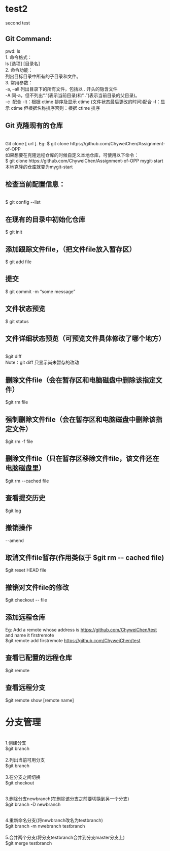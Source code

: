 # test2
second test


## Git Command:
 pwd:
ls
<br/>
1. 命令格式：
<br/>
ls [选项] [目录名]
<br/>
2. 命令功能：
<br/>
列出目标目录中所有的子目录和文件。
<br/>
3. 常用参数：
<br/>
-a, –all 列出目录下的所有文件，包括以 . 开头的隐含文件
<br/>
-A 同-a，但不列出“.”(表示当前目录)和“..”(表示当前目录的父目录)。
<br/>
-c  配合 -lt：根据 ctime 排序及显示 ctime (文件状态最后更改的时间)配合 -l：显示 ctime 但根据名称排序否则：根据 ctime 排序








## Git 克隆现有的仓库
<br/>
Git clone [ url ].  Eg: $ git clone  https://github.com/ChyweiChen/Assignment-of-OPP
<br/>
如果想要在克隆远程仓库的时候自定义本地仓库，可使用以下命令：
<br/>
$ git clone https://github.com/ChyweiChen/Assignment-of-OPP mygit-start  
<br/>
本地克隆的仓库就变为mygit-start

## 检查当前配置信息：
<br/>
$ git config  --list

## 在现有的目录中初始化仓库
$ git init

## 添加跟踪文件file，（把文件file放入暂存区）
$ git add file

## 提交
$ git commit -m “some message”

## 文件状态预览
$ git status

## 文件详细状态预览（可预览文件具体修改了哪个地方）
<br/>
$git diff 
<br/>
Note：git diff 只显示尚未暂存的改动

## 删除文件file（会在暂存区和电脑磁盘中删除该指定文件）
$git rm file


## 强制删除文件file（会在暂存区和电脑磁盘中删除该指定文件）
$git rm -f file


## 删除文件file（只在暂存区移除文件file，该文件还在电脑磁盘里）
$git rm --cached file


## 查看提交历史
$git log

## 撤销操作
--amend

## 取消文件file暂存(作用类似于 $git rm -- cached file)
$git reset HEAD file

## 撤销对文件file的修改
$git checkout -- file

## 添加远程仓库
Eg: Add a remote whose address is https://github.com/ChyweiChen/test  and name it firstremote
<br/>
$git remote add firstremote https://github.com/ChyweiChen/test

## 查看已配置的远程仓库
$git remote

## 查看远程分支
$git remote show [remote name]


# 分支管理
<br/>
1.创建分支
<br/>
$git branch <branch name>
<br/>
<br/>
2.列出当前可用分支
<br/>
$git branch
<br/>
<br/>
3.在分支之间切换
<br/>
$git checkout <branch name>
<br/>
<br/>

3.删除分支newbranch(在删除该分支之前要切换到另一个分支)
<br/>
$git branch -D newbranch
<br/>
<br/>

4.重新命名分支(将newbranch改名为testbranch)
<br/>
$git branch -m nwebranch testbranch
<br/>
<br/>
5.合并两个分支(将分支testbranch合并到分支master分支上)
<br/>
$git merge testbranch

